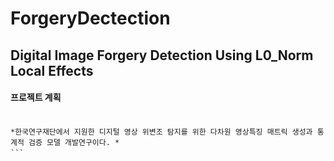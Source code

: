 # ForgeryDectection

## Digital Image Forgery Detection Using L0_Norm Local Effects
 
#### 프로젝트 계획<br/><br/>


```　
*한국연구재단에서 지원한 디지털 영상 위변조 탐지를 위한 다차원 영상특징 매트릭 생성과 통계적 검증 모델 개발연구이다. *
```　
